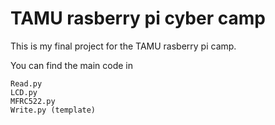 # TAMU rasberry pi cyber camp

This is my final project for the TAMU rasberry pi camp.

You can find the main code in 

```
Read.py
LCD.py
MFRC522.py
Write.py (template)
```
